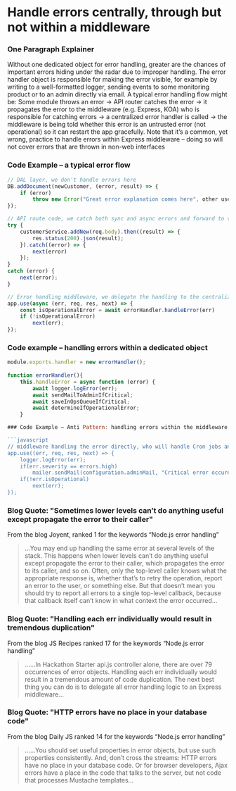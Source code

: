 # Handle errors centrally, through but not within a middleware

### One Paragraph Explainer

Without one dedicated object for error handling, greater are the chances of important errors hiding under the radar due to improper handling. The error handler object is responsible for making the error visible, for example by writing to a well-formatted logger, sending events to some monitoring product or to an admin directly via email. A typical error handling flow might be: Some module throws an error -> API router catches the error -> it propagates the error to the middleware (e.g. Express, KOA) who is responsible for catching errors -> a centralized error handler is called -> the middleware is being told whether this error is an untrusted error (not operational) so it can restart the app gracefully. Note that it’s a common, yet wrong, practice to handle errors within Express middleware – doing so will not cover errors that are thrown in non-web interfaces

### Code Example – a typical error flow

```javascript
// DAL layer, we don't handle errors here
DB.addDocument(newCustomer, (error, result) => {
    if (error)
        throw new Error("Great error explanation comes here", other useful parameters)
});

// API route code, we catch both sync and async errors and forward to the middleware
try {
    customerService.addNew(req.body).then((result) => {
        res.status(200).json(result);
    }).catch((error) => {
        next(error)
    });
}
catch (error) {
    next(error);
}

// Error handling middleware, we delegate the handling to the centralized error handler
app.use(async (err, req, res, next) => {
    const isOperationalError = await errorHandler.handleError(err)
    if (!isOperationalError)
        next(err);
});

```

### Code example – handling errors within a dedicated object

```javascript
module.exports.handler = new errorHandler();
 
function errorHandler(){
    this.handleError = async function (error) {
        await logger.logError(err);
        await sendMailToAdminIfCritical;
        await saveInOpsQueueIfCritical;
        await determineIfOperationalError;
    }

### Code Example – Anti Pattern: handling errors within the middleware

```javascript
// middleware handling the error directly, who will handle Cron jobs and testing errors?
app.use((err, req, res, next) => {
    logger.logError(err);
    if(err.severity == errors.high)
        mailer.sendMail(configuration.adminMail, "Critical error occured", err);
    if(!err.isOperational)
        next(err);
});

```

### Blog Quote: "Sometimes lower levels can’t do anything useful except propagate the error to their caller"

 From the blog Joyent, ranked 1 for the keywords “Node.js error handling”

 > …You may end up handling the same error at several levels of the stack. This happens when lower levels can’t do anything useful except propagate the error to their caller, which propagates the error to its caller, and so on. Often, only the top-level caller knows what the appropriate response is, whether that’s to retry the operation, report an error to the user, or something else. But that doesn’t mean you should try to report all errors to a single top-level callback, because that callback itself can’t know in what context the error occurred…

### Blog Quote: "Handling each err individually would result in tremendous duplication"

 From the blog JS Recipes ranked 17 for the keywords “Node.js error handling”

 > ……In Hackathon Starter api.js controller alone, there are over 79 occurrences of error objects. Handling each err individually would result in a tremendous amount of code duplication. The next best thing you can do is to delegate all error handling logic to an Express middleware…

### Blog Quote: "HTTP errors have no place in your database code"

 From the blog Daily JS ranked 14 for the keywords “Node.js error handling”

 > ……You should set useful properties in error objects, but use such properties consistently. And, don’t cross the streams: HTTP errors have no place in your database code. Or for browser developers, Ajax errors have a place in the code that talks to the server, but not code that processes Mustache templates…
